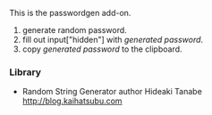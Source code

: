 This is the passwordgen add-on.

1. generate random password.
2. fill out input["hidden"] with *generated password*.
3. copy *generated password* to the clipboard.

### Library

* Random String Generator
  author Hideaki Tanabe <http://blog.kaihatsubu.com>
